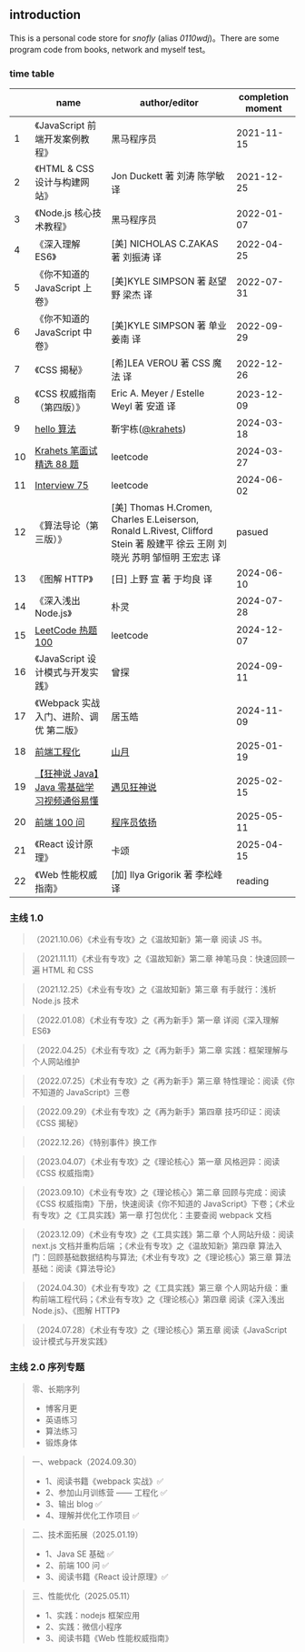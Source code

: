 ## introduction

This is a personal code store for _snofly_ (alias _0110wdj_)。There are some program code from books, network and myself test。

### time table

|     | name                                                                                                                                                          | author/editor                                                                                                               | completion moment |
| --- | ------------------------------------------------------------------------------------------------------------------------------------------------------------- | --------------------------------------------------------------------------------------------------------------------------- | ----------------- |
| 1   | 《JavaScript 前端开发案例教程》                                                                                                                               | 黑马程序员                                                                                                                  | 2021-11-15        |
| 2   | 《HTML & CSS 设计与构建网站》                                                                                                                                 | Jon Duckett 著 刘涛 陈学敏 译                                                                                               | 2021-12-25        |
| 3   | 《Node.js 核心技术教程》                                                                                                                                      | 黑马程序员                                                                                                                  | 2022-01-07        |
| 4   | 《深入理解 ES6》                                                                                                                                              | [美] NICHOLAS C.ZAKAS 著 刘振涛 译                                                                                          | 2022-04-25        |
| 5   | 《你不知道的 JavaScript 上卷》                                                                                                                                | [美]KYLE SIMPSON 著 赵望野 梁杰 译                                                                                          | 2022-07-31        |
| 6   | 《你不知道的 JavaScript 中卷》                                                                                                                                | [美]KYLE SIMPSON 著 单业 姜南 译                                                                                            | 2022-09-29        |
| 7   | 《CSS 揭秘》                                                                                                                                                  | [希]LEA VEROU 著 CSS 魔法 译                                                                                                | 2022-12-26        |
| 8   | 《CSS 权威指南（第四版）》                                                                                                                                    | Eric A. Meyer / Estelle Weyl 著 安道 译                                                                                     | 2023-12-09        |
| 9   | [hello 算法](https://www.hello-algo.com/)                                                                                                                     | 靳宇栋([@krahets](https://github.com/krahets))                                                                              | 2024-03-18        |
| 10  | [Krahets 笔面试精选 88 题](https://leetcode.cn/studyplan/selected-coding-interview/)                                                                          | leetcode                                                                                                                    | 2024-03-27        |
| 11  | [Interview 75](https://leetcode.cn/studyplan/coding-interviews/)                                                                                              | leetcode                                                                                                                    | 2024-06-02        |
| 12  | 《算法导论（第三版）》                                                                                                                                        | [美] Thomas H.Cromen, Charles E.Leiserson, Ronald L.Rivest, Clifford Stein 著 殷建平 徐云 王刚 刘晓光 苏明 邹恒明 王宏志 译 | pasued            |
| 13  | 《图解 HTTP》                                                                                                                                                 | [日] 上野 宣 著 于均良 译                                                                                                   | 2024-06-10        |
| 14  | 《深入浅出 Node.js》                                                                                                                                          | 朴灵                                                                                                                        | 2024-07-28        |
| 15  | [LeetCode 热题 100](https://leetcode.cn/studyplan/top-100-liked/)                                                                                             | leetcode                                                                                                                    | 2024-12-07        |
| 16  | 《JavaScript 设计模式与开发实践》                                                                                                                             | 曾探                                                                                                                        | 2024-09-11        |
| 17  | 《Webpack 实战 入门、进阶、调优 第二版》                                                                                                                      | 居玉皓                                                                                                                      | 2024-11-09        |
| 18  | [前端工程化](https://q.shanyue.tech/engineering)                                                                                                              | [山月](https://github.com/shfshanyue)                                                                                       | 2025-01-19        |
| 19  | [【狂神说 Java】Java 零基础学习视频通俗易懂](https://www.bilibili.com/video/BV12J41137hu/?spm_id_from=333.999.0.0&vd_source=86c089058388d688aef50d8d3bb1fbe7) | [遇见狂神说](https://space.bilibili.com/95256449)                                                                           | 2025-02-15        |
| 20  | [前端 100 问](https://juejin.cn/post/6844903885488783374)                                                                                                     | [程序员依扬](https://juejin.cn/user/3720403075993373/posts)                                                                 | 2025-05-11        |
| 21  | 《React 设计原理》                                                                                                                                            | 卡颂                                                                                                                        | 2025-04-15        |
| 22  | 《Web 性能权威指南》                                                                                                                                          | [加] Ilya Grigorik 著 李松峰 译                                                                                             | reading           |

### 主线 1.0

> （2021.10.06）《术业有专攻》之《温故知新》第一章 阅读 JS 书。

> （2021.11.11）《术业有专攻》之《温故知新》第二章 神笔马良：快速回顾一遍 HTML 和 CSS

> （2021.12.25）《术业有专攻》之《温故知新》第三章 有手就行：浅析 Node.js 技术

> （2022.01.08）《术业有专攻》之《再为新手》第一章 详阅《深入理解 ES6》

> （2022.04.25）《术业有专攻》之《再为新手》第二章 实践：框架理解与个人网站维护

> （2022.07.25）《术业有专攻》之《再为新手》第三章 特性理论：阅读《你不知道的 JavaScript》三卷

> （2022.09.29）《术业有专攻》之《再为新手》第四章 技巧印证：阅读《CSS 揭秘》

> （2022.12.26）《特别事件》换工作

> （2023.04.07）《术业有专攻》之《理论核心》第一章 风格迥异：阅读《CSS 权威指南》

> （2023.09.10）《术业有专攻》之《理论核心》第二章 回顾与完成：阅读《CSS 权威指南》下册，快速阅读《你不知道的 JavaScript》下卷；《术业有专攻》之《工具实践》第一章 打包优化：主要查阅 webpack 文档

> （2023.12.09）《术业有专攻》之《工具实践》第二章 个人网站升级：阅读 next.js 文档并重构后端 ；《术业有专攻》之《温故知新》第四章 算法入门：回顾基础数据结构与算法;《术业有专攻》之《理论核心》第三章 算法基础：阅读《算法导论》

> （2024.04.30）《术业有专攻》之《工具实践》第三章 个人网站升级：重构前端工程代码；《术业有专攻》之《理论核心》第四章 阅读《深入浅出 Node.js》、《图解 HTTP》

> （2024.07.28）《术业有专攻》之《理论核心》第五章 阅读《JavaScript 设计模式与开发实践》

### 主线 2.0 序列专题

> 零、长期序列
>
> - 博客月更
> - 英语练习
> - 算法练习
> - 锻炼身体

> 一、webpack（2024.09.30）
>
> - 1、阅读书籍《webpack 实战》✅
> - 2、参加山月训练营 —— 工程化 ✅
> - 3、输出 blog ✅
> - 4、理解并优化工作项目 ✅

> 二、技术面拓展（2025.01.19）
>
> - 1、Java SE 基础 ✅
> - 2、前端 100 问 ✅
> - 3、阅读书籍《React 设计原理》✅

> 三、性能优化（2025.05.11）
>
> - 1、实践：nodejs 框架应用
> - 2、实践：微信小程序
> - 3、阅读书籍《Web 性能权威指南》
